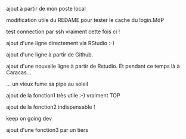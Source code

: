 ajout à partir de mon poste local

modification utile du REDAME pour tester le cache du login.MdP

test connection par ssh vraiment cette fois ci !


ajout d'une ligne directement via RStudio :-)

ajout d'une ligne à partir de Github.

ajout d'une nouvelle ligne à partir de Rstudio. Et pendant ce temps là à Caracas...

... un vieux fume sa pipe au soleil

ajout de la fonction1 très utile :-) vraiment TOP

ajout de la fonction2 indispensable !

keep on going dev

ajout d'une fonction3 par un tiers
